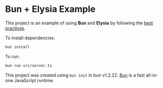 # Bun + Elysia Example

This project is an example of using **Bun** and **Elysia** by following the [best practices](https://elysiajs.com/essential/best-practice.html).



To install dependencies:

```bash
bun install
```

To run:

```bash
bun run src/server.ts
```

This project was created using `bun init` in bun v1.2.22. [Bun](https://bun.com) is a fast all-in-one JavaScript runtime.
